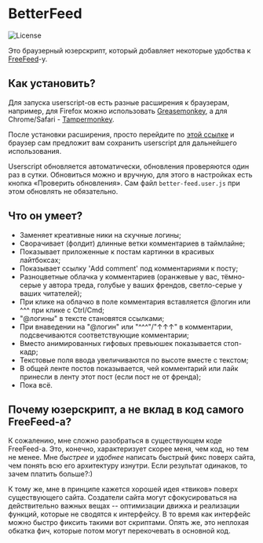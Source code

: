 # BetterFeed

![License](https://img.shields.io/badge/license-MIT-blue.svg)

Это браузерный юзерскрипт, который добавляет некоторые удобства к [FreeFeed](https://freefeed.net/)-у.

## Как установить?

Для запуска userscript-ов есть разные расширения к браузерам, например,
для Firefox можно использовать [Greasemonkey](https://addons.mozilla.org/ru/firefox/addon/greasemonkey/),
а для Chrome/Safari - [Tampermonkey](http://tampermonkey.net/).

После установки расширения, просто перейдите по [этой ссылке](https://github.com/davidmz/BetterFeed/raw/master/build/better-feed.user.js) 
и браузер сам предложит вам сохранить userscript для дальнейшего использования.

Userscript обновляется автоматически, обновления проверяются один раз в сутки. Обновиться можно и вручную, для этого в настройках есть кнопка 
«Проверить обновления». Сам файл `better-feed.user.js` при этом обновлять не обязательно.

## Что он умеет?

 * Заменяет креативные ники на скучные логины;
 * Сворачивает (фолдит) длинные ветки комментариев в таймлайне;
 * Показывает приложенные к постам картинки в красивых лайтбоксах;
 * Показывает ссылку 'Add comment' под комментариями к посту;
 * Разноцветные облачка у комментариев (оранжевые у вас, тёмно-серые у автора треда, голубые у ваших френдов, светло-серые у ваших читателей);
 * При клике на облачко в поле комментария вставляется @логин или ^^^ при клике с Ctrl/Cmd;
 * "@логины" в тексте становятся ссылками;
 * При внаведении на "@логин" или "^^^"/"↑↑↑" в комментарии, подсвечиваются соответствующие комментарии;
 * Вместо анимированных гифовых превьюшек показывается стоп-кадр;
 * Текстовые поля ввода увеличиваются по высоте вместе с текстом;
 * В общей ленте постов показывается, чей комментарий или лайк принесли в ленту этот пост (если пост не от френда);
 * Пока всё.
 
## Почему юзерскрипт, а не вклад в код самого FreeFeed-а?

К сожалению, мне сложно разобраться в существующем коде FreeFeed-а. Это, конечно, характеризует скорее меня, чем код, но тем не менее. 
Мне _быстрее_ и _удобнее_ написать быстрый фикс поверх сайта, чем понять всю его архитектуру изнутри. Если результат одинаков, то зачем платить больше?:)
 
К тому же, мне в принципе кажется хорошей идея «твиков» поверх существующего сайта. Создатели сайта могут сфокусироваться на действительно важных вещах -- оптимизации 
движка и реализации функций, которые не сводятся к интерфейсу. В то время как интерфейс можно быстро фиксить такими вот скриптами. Опять же, это неплохая обкатка фич, 
которые потом могут перекочевать в основной код.

 